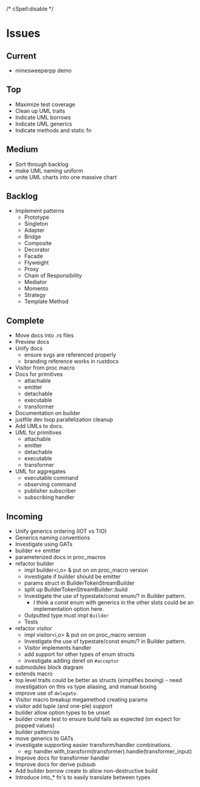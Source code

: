 /* cSpell:disable */
# Issues
## Current
- minesweeperpp demo

## Top
- Maximize test coverage
- Clean up UML traits
- Indicate UML borrows
- Indicate UML generics
- Indicate methods and static fn

## Medium
- Sort through backlog
- make UML naming uniform
- unite UML charts into one massive chart

## Backlog
- Implement patterns
  - Prototype
  - Singleton
  - Adapter
  - Bridge
  - Composite
  - Decorator
  - Facade
  - Flyweight
  - Proxy
  - Chain of Responsibility
  - Mediator
  - Momento
  - Strategy
  - Template Method

## Complete
- Move docs into .rs files
- Preview docs
- Unify docs
  - ensure svgs are referenced properly
  - branding reference works in rustdocs
- Visitor from proc macro
- Docs for primitives
  - attachable
  - emitter
  - detachable
  - executable
  - transformer
- Documentation on builder
- justfile dev loop parallelization cleanup
- Add UMLs to docs.
- UML for primitives
  - attachable
  - emitter
  - detachable
  - executable
  - transformer
- UML for aggregates
  - executable command
  - observing command
  - publisher subscriber
  - subscribing handler


## Incoming
- Unify generics ordering (IOT vs TIO)
- Generics naming conventions
- Investigate using GATs
- builder <-> emitter
- parameterized docs in proc_macros
- refactor builder
  - impl builder<i,o> & put on on proc_macro version
  - investigate if builder should be emitter
  - params struct in BuilderTokenStreamBuilder
  - split up BuilderTokenStreamBuilder::build
  - Investigate the use of typestate/const enum/? in Builder pattern.
    - I think a const enum with generics in the other slots could be an implementation option here.
  - Outputted type must impl `Builder`
  - Tests
- refactor visitor
  - impl visitor<i,o> & put on on proc_macro version
  - Investigate the use of typestate/const enum/? in Builder pattern.
  - Visitor implements handler
  - add support for other types of enum structs
  - investigate adding deref on `#acceptor`
- submodules block diagram
- extends macro
- top level traits could be better as structs (simplifies boxing) - need investigation on this vs type aliasing, and manual boxing
- improve use of `delegate`.
- Visitor macro breakup megamethod creating params
- visitor add tuple (and one-ple) support
- builder allow option types to be unset
- builder create test to ensure build fails as expected (on expect for popped values)
- builder patternize
- move generics to GATs
- investigate supporting easier transform/handler combinations.
  - eg: handler.with_transform(transformer).handle(transformer_input)
- Improve docs for transformer handler
- Improve docs for derive pubsub
- Add builder borrow create to allow non-destructive build
- Introduce into_* fn's to easily translate between types